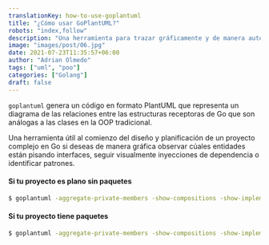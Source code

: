 ```yaml
---
translationKey: how-to-use-goplantuml
title: "¿Cómo usar GoPlantUML?"
robots: "index,follow"
description: "Una herramienta para trazar gráficamente y de manera automática un gráfico UML de las estructuras Go análogas a las clases."
image: "images/post/06.jpg"
date: 2021-07-23T11:35:57+06:00
author: "Adrian Olmedo"
tags: ["uml", "poo"]
categories: ["Golang"]
draft: false
---
```


`goplantuml` genera un código en formato PlantUML que representa un diagrama de las relaciones entre las estructuras receptoras de Go que son análogas a las clases en la OOP tradicional.

Una herramienta útil al comienzo del diseño y planificación de un proyecto complejo en Go si deseas de manera gráfica observar cúales entidades están pisando interfaces, seguir visualmente inyecciones de dependencia o identificar patrones.

#### Si tu proyecto es plano sin paquetes

```bash
$ goplantuml -aggregate-private-members -show-compositions -show-implementations -show-aggregations . > diagram.puml
```

#### Si tu proyecto tiene paquetes

```bash
$ goplantuml -aggregate-private-members -show-compositions -show-implementations -show-aggregations ./ > diagram.puml
```
